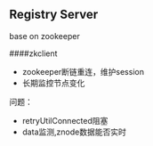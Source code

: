 Registry Server
-----
base on zookeeper

####zkclient
- zookeeper断链重连，维护session
- 长期监控节点变化

问题：
- retryUtilConnected阻塞
- data监测,znode数据能否实时